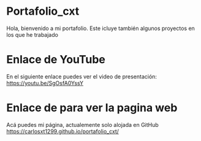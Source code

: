 # Portafolio_cxt
Hola, bienvenido a mi portafolio. Este icluye también algunos proyectos en los que he trabajado

# Enlace de YouTube
En el siguiente enlace puedes ver el video de presentación:
https://youtu.be/SgOsfA0YssY

# Enlace de para ver la pagina web
Acá puedes mi página, actualemente solo alojada en GitHub
https://carlosxt1299.github.io/portafolio_cxt/
